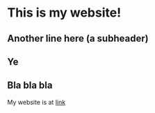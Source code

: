 # This is my website!


## Another line here (a subheader)

## Ye

## Bla bla bla

My website is at [link](https://esweeney18.github.io/website)
